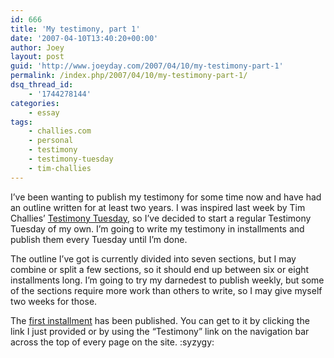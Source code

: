 ```yaml
---
id: 666
title: 'My testimony, part 1'
date: '2007-04-10T13:40:20+00:00'
author: Joey
layout: post
guid: 'http://www.joeyday.com/2007/04/10/my-testimony-part-1'
permalink: /index.php/2007/04/10/my-testimony-part-1/
dsq_thread_id:
    - '1744278144'
categories:
    - essay
tags:
    - challies.com
    - personal
    - testimony
    - testimony-tuesday
    - tim-challies
---
```


I’ve been wanting to publish my testimony for some time now and have had an outline written for at least two years. I was inspired last week by Tim Challies’ [Testimony Tuesday](http://www.challies.com/archives/002479.php), so I’ve decided to start a regular Testimony Tuesday of my own. I’m going to write my testimony in installments and publish them every Tuesday until I’m done.

The outline I’ve got is currently divided into seven sections, but I may combine or split a few sections, so it should end up between six or eight installments long. I’m going to try my darnedest to publish weekly, but some of the sections require more work than others to write, so I may give myself two weeks for those.

The [first installment](/testimony/1) has been published. You can get to it by clicking the link I just provided or by using the “Testimony” link on the navigation bar across the top of every page on the site. :syzygy:
